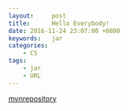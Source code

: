 ```yaml
---
layout:     post
title:      Hello Everybody!
date: 2016-11-24 23:07:00 +0800
keywords:   jar
categories:   
	- CS
tags:		
	- jar
	- URL
---
```


[mvnrepository](http://mvnrepository.com/)




